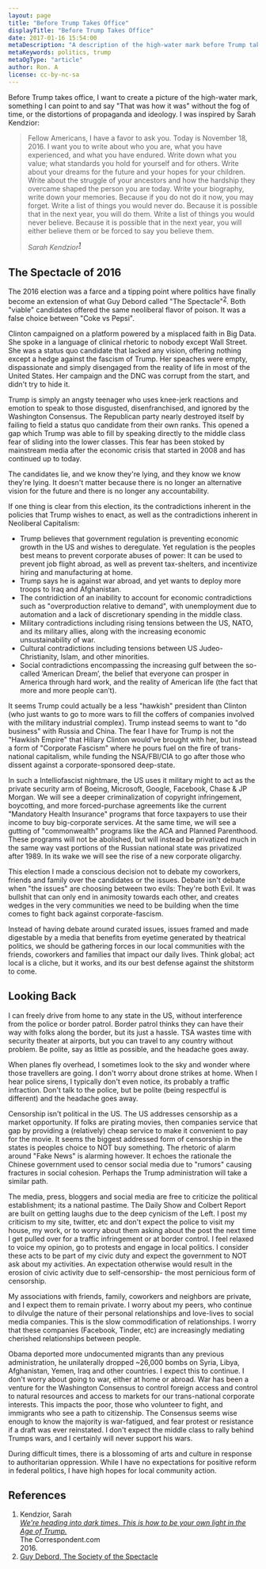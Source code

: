 ```yaml
---
layout: page
title: "Before Trump Takes Office"
displayTitle: "Before Trump Takes Office"
date: 2017-01-16 15:54:00
metaDescription: "A description of the high-water mark before Trump takes office."
metaKeywords: politics, trump
metaOgType: "article"
author: Ron. A
license: cc-by-nc-sa
---
```



Before Trump takes office, I want to create a picture of the high-water mark, 
something I can point to and say "That was how it was" without the fog of time,
or the distortions of propaganda and ideology. I was inspired by Sarah
Kendzior:

> Fellow Americans, I have a favor to ask you.  Today is November 18, 2016.  I
> want you to write about who you are, what you have experienced, and what you
> have endured.  Write down what you value; what standards you hold for yourself
> and for others.  Write about your dreams for the future and your hopes for
> your children.  Write about the struggle of your ancestors and how the
> hardship they overcame shaped the person you are today.  Write your biography,
> write down your memories.  Because if you do not do it now, you may forget.
> Write a list of things you would never do.  Because it is possible that in the
> next year, you will do them.  Write a list of things you would never believe.
> Because it is possible that in the next year, you will either believe them or
> be forced to say you believe them.
>
> <cite>Sarah Kendzior<sup>[1](#1)</sup></cite>


## The Spectacle of 2016

The 2016 election was a farce and a tipping point where politics have finally become
an extension of what Guy Debord called "The Spectacle"<sup>[2](#2)</sup>.
Both "viable" candidates offered the same neoliberal flavor of poison. It was a
false choice between "Coke vs Pepsi".

Clinton campaigned on a platform powered by a misplaced faith in Big Data. She
spoke in a language of clinical rhetoric to nobody except Wall Street.  She was
a status quo candidate that lacked any vision, offering nothing except
a hedge against the fascism of Trump.  Her speaches were empty, dispassionate and
simply disengaged from the reality of life in most of the United States.
Her campaign and the DNC was corrupt from the start, and didn't try to hide it.

Trump is simply an angsty teenager who uses knee-jerk reactions and emotion
to speak to those disgusted, disenfranchised, and ignored by the Washington
Consensus.  The Republican party nearly destroyed itself by failing
to field a status quo candidate from their own ranks. This opened a gap
which Trump was able to fill by speaking directly to the middle class fear
of sliding into the lower classes. This fear has been stoked by mainstream media
after the economic crisis that started in 2008 and has continued
up to today.

The candidates lie, and we know they're lying, and they know we know they're lying.
It doesn't matter because there is no longer an alternative vision for the future
and there is no longer any accountability.
 
If one thing is clear from this election, its the contradictions inherent in the
policies that Trump wishes to enact, as well as the contradictions inherent in
Neoliberal Capitalism:

* Trump believes that government regulation is preventing economic growth in the US
  and wishes to deregulate. Yet regulation is the peoples best means to prevent
  corporate abuses of power: It can be used to prevent job flight abroad, as well
  as prevent tax-shelters, and incentivize hiring and manufacturing at home.
* Trump says he is against war abroad, and yet wants to deploy more troops to Iraq and
  Afghanistan.
* The contridiction of an inability to account for economic contradictions such as
  "overproduction relative to demand", with unemployment due to automation and a
  lack of discretionary spending in the middle class.
* Military contradictions including rising tensions between the US, NATO, and
  its military allies, along with the increasing economic unsustainability of
  war.
* Cultural contradictions including tensions between US Judeo-Christianity,
  Islam, and other minorities.
* Social contradictions encompassing the increasing gulf between the so-called
  ‘American Dream’, the belief that everyone can prosper in America through
  hard work, and the reality of American life (the fact that more and more
  people can’t).

It seems Trump could actually be a less "hawkish" president than Clinton (who
just wants to go to more wars to fill the coffers of companies involved with the 
military industrial complex). Trump instead seems to want to "do business"
with Russia and China. The fear I have for Trump is not the "Hawkish Empire" that
Hillary Clinton would've brought with her, but instead a form of "Corporate Fascism"
where he pours fuel on the fire of trans-national capitalism, while funding the
NSA/FBI/CIA to go after those who dissent against a corporate-sponsored deep-state. 

In such a Intelliofascist nightmare, the US uses it military might to act as the
private security arm of Boeing, Microsoft, Google, Facebook, Chase & JP Morgan. 
We will see a deeper criminalization of copyright infringement, boycotting, and
more forced-purchase agreements like the current "Mandatory Health Insurance"
programs that force taxpayers to use their income to buy big-corporate services. At
the same time, we will see a gutting of "commonwealth" programs like the ACA and
Planned Parenthood. These programs will not be abolished, but will instead be
privatized much in the same way vast portions of the Russian national state
was privatized after 1989. In its wake we will see the rise of a new corporate
oligarchy.

This election I made a conscious decision not to debate my coworkers, friends and
family over the candidates or the issues.  Debate isn't debate when "the issues"
are choosing between two evils: They're both Evil. It was bullshit that can only 
end in animosity towards each other, and creates wedges in the very communities 
we need to be building when the time comes to fight back against corporate-fascism.  

Instead of having debate around curated issues, issues framed and made digestable
by a media that benefits from eyetime generated by theatrical politics, we should
be gathering forces in our local communities with the friends, coworkers and families
that impact our daily lives.  Think global; act local is a cliche, but it works, and
its our best defense against the shitstorm to come.


## Looking Back

I can freely drive from home to any state in the US, without interference from
the police or border patrol. Border patrol thinks they can have their way with folks
along the border, but its just a hassle. TSA wastes time with security theater
at airports, but you can travel to any country without problem. Be polite, say 
as little as possible, and the headache goes away.

When planes fly overhead, I sometimes look to the sky and wonder where those
travellers are going. I don't worry about drone strikes at home. When I hear
police sirens, I typically don't even notice, its probably a traffic infraction.
Don't talk to the police, but be polite (being respectful is different) and the
headache goes away.

Censorship isn't political in the US. The US addresses censorship as a market
opportunity. If folks are pirating movies, then companies service that gap by providing
a (relatively) cheap service to make it convenient to pay for the movie. It seems
the biggest addressed form of censorship in the states is peoples choice to NOT
buy something. The rhetoric of alarm around "Fake News" is alarming however. It echoes the
rationale the Chinese government used to censor social media due to "rumors" causing
fractures in social cohesion. Perhaps the Trump administration will take a similar
path.

The media, press, bloggers and social media are free to criticize the political
establishment; its a national pastime. The Daily Show and Colbert Report are built on
getting laughs due to the deep cynicism of the Left. I post my criticism to my site,
twitter, etc and don't expect the police to visit my house, my work, or to worry
about them asking about the post the next time I get pulled over for a traffic
infringement or at border control. I feel relaxed to voice my opinion, go to protests
and engage in local politics. I consider these acts to be part of my civic duty and
expect the government to NOT ask about my activities. An expectation otherwise would result
in the erosion of civic activity due to self-censorship- the most pernicious form of
censorship.

My associations with friends, family, coworkers and neighbors are private, and
I expect them to remain private. I worry about my peers, who continue to 
dilvulge the nature of their personal relationships and love-lives to social
media companies. This is the slow commodification of relationships. I worry
that these companies (Facebook, Tinder, etc) are increasingly mediating 
cherished relationships between people. 

Obama deported more undocumented migrants than any previous administration, he
unilaterally dropped ~26,000 bombs on Syria, Libya, Afghanistan, Yemen, Iraq and other
countries. I expect this to continue. I don't worry about going to war, either
at home or abroad. War has been a venture for the Washington Consensus to 
control foreign access and control to natural resources and access to markets
for our trans-national corporate interests. This impacts the poor, those who
volunteer to fight, and immigrants who see a path to citizenship. The Consensus
seems wise enough to know the majority is war-fatigued, and fear protest
or resistance if a draft was ever reinstated. I don't expect the middle class
to rally behind Trumps wars, and I certainly will never support his wars.

During difficult times, there is a blossoming of arts and culture
in response to authoritarian oppression. While I have no expectations for
positive reform in federal politics, I have high hopes for local
community action.


## References

1. <div id="1"><a name="1"></a>
   Kendzior, Sarah<br>
   <em>
     <a href="https://thecorrespondent.com/5696/were-heading-into-dark-times-this-is-how-to-be-your-own-light-in-the-age-of-trump/1611114266432-e23ea1a6">
       We're heading into dark times. This is how to be your own light in the
       Age of Trump.</a>
   </em><br>
   The Correspondent.com<br>
   2016.
   </div>
1. <div id="2"><a name="2"></a>
   <a href="https://en.wikipedia.org/wiki/The_Society_of_the_Spectacle">Guy Debord, The Society of the Spectacle</a>
   </div>

